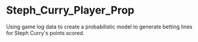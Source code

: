 # Steph_Curry_Player_Prop
Using game log data to create a probabilistic model to generate betting lines for Steph Curry's points scored.
